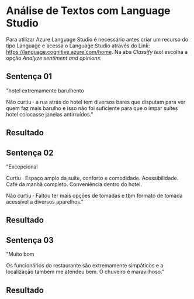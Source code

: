 # Análise de Textos com Language Studio
Para utilizar Azure Language Studio é necessário antes criar um recurso do tipo Language e acessa o Language Studio através do Link: https://language.cognitive.azure.com/home. Na aba *Classify text* escolha a opção *Analyze sentiment and opinions*.

## Sentença 01

"hotel extremamente barulhento

Não curtiu · a rua atrás do hotel tem diversos bares que disputam para ver quem faz mais barulho e isso não foi suficiente para que o impar suítes hotel colocasse janelas antirruídos."

## Resultado

## Sentença 02

"Excepcional
 
Curtiu · Espaço amplo da suíte, conforto e comodidade.
Acessibilidade.
Café da manhã completo.
Conveniência dentro do hotel.

Não curtiu · Faltou ter mais opções de tomadas e tbm formato de tomada acessível a diversos aparelhos."

## Resultado

## Sentença 03

"Muito bom

Os funcionários do restaurante são extremamente simpáticos e a localização também me atendeu bem.
O chuveiro é maravilhoso."

## Resultado
